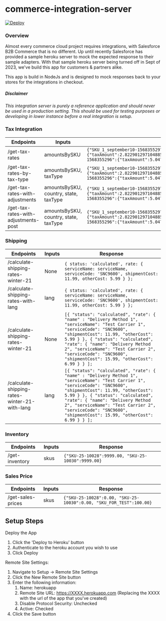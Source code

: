 # commerce-integration-server

[![Deploy](https://www.herokucdn.com/deploy/button.svg)](https://heroku.com/deploy)

<h3>Overview</h3>
<p>Almost every commerce cloud project requires integrations, with Salesforce B2B Commerce that is no different. Up until recently Salesforce has provided a sample heroku server to mock the expected response to their sample adapters. With that sample heroku server being turned off in Sept of 2023, we've build this app for customers & partners alike.</p>
<p>This app is build in NodeJs and is designed to mock responses back to your stores for the integrations in checkout. </p>

##### Disclaimer
*This integration server is purely a reference application and should never be used in a production setting. This should be used for testing purposes or developing in lower instance before a real integration is setup.*

### Tax Integration
| Endpoints  | Inputs | Response |
| ------------- | ------------- | ------------- | 
| /get-tax-rates  | amountsBySKU  | ```{"SKU_1_september10-1568355297":{"taxAmount":2.8229012971048855,"taxRate":0.08,"taxName":"GST"},"SKU_0_september10-1568355296":{"taxAmount":5.0479003481482385,"taxRate":0.08,"taxName":"GST"}}``` | 
| /get-tax-rates-by-tax-type  | amountsBySKU, taxType  | ```{"SKU_1_september10-1568355297":{"taxAmount":2.8229012971048855,"taxRate":0.08,"taxName":"GST"},"SKU_0_september10-1568355296":{"taxAmount":5.0479003481482385,"taxRate":0.08,"taxName":"GST"}}``` |
| /get-tax-rates-with-adjustments  | amountsBySKU, country, state, taxType  | ```{"SKU_1_september10-1568355297":{"taxAmount":2.8229012971048855,"taxRate":0.08,"taxName":"GST"},"SKU_0_september10-1568355296":{"taxAmount":5.0479003481482385,"taxRate":0.08,"taxName":"GST"}}``` |
| /get-tax-rates-with-adjustments-post | amountsBySKU, country, state, taxType  | ```{"SKU_1_september10-1568355297":{"taxAmount":2.8229012971048855,"taxRate":0.08,"taxName":"GST"},"SKU_0_september10-1568355296":{"taxAmount":5.0479003481482385,"taxRate":0.08,"taxName":"GST"}}``` | 

### Shipping

| Endpoints  | Inputs | Response |
| ------------- | ------------- | ------------- | 
| /calculate-shipping-rates-winter-21  | None  | ```{ status: 'calculated', rate: { serviceName: serviceName, serviceCode: 'SNC9600', shipmentCost: 11.99, otherCost: 5.99 } };``` |
| /calculate-shipping-rates-with-lang  | lang  | ```{ status: 'calculated', rate: { serviceName: serviceName, serviceCode: 'SNC9600', shipmentCost: 11.99, otherCost: 5.99 } };``` | 
| /calculate-shipping-rates-winter-21  | None  | ```[{ "status": "calculated", "rate": { "name" : "Delivery Method 1", "serviceName": "Test Carrier 1", "serviceCode": "SNC9600", "shipmentCost": 11.99, "otherCost": 5.99 } }, { "status": "calculated", "rate": { "name": "Delivery Method 2", "serviceName": "Test Carrier 2", "serviceCode": "SNC9600", "shipmentCost": 15.99, "otherCost": 6.99 } } ];``` |
| /calculate-shipping-rates-winter-21-with-lang  | lang  | ```[{ "status": "calculated", "rate": { "name" : "Delivery Method 1", "serviceName": "Test Carrier 1", "serviceCode": "SNC9600", "shipmentCost": 11.99, "otherCost": 5.99 } }, { "status": "calculated", "rate": { "name": "Delivery Method 2", "serviceName": "Test Carrier 2", "serviceCode": "SNC9600", "shipmentCost": 15.99, "otherCost": 6.99 } } ];``` |

### Inventory
| Endpoints  | Inputs | Response |
| ------------- | ------------- | ------------- | 
| /get-inventory  | skus  | ```{"SKU-25-10028":9999.00, "SKU-25-10030":9999.00}``` |

### Sales Price  
| Endpoints  | Inputs | Response |
| ------------- | ------------- | ------------- | 
| /get-sales-prices  | skus  | ```{"SKU-25-10028":0.00, "SKU-25-10030":0.00, "SKU_FOR_TEST":100.00}``` | 
    

## Setup Steps

Deploy the App
1. Click the 'Deploy to Heroku' button
2. Authenticate to the heroku account you wish to use
3. Click Deploy

Remote Site Settings:
1. Navigate to Setup → Remote Site Settings
2. Click the New Remote Site button
3. Enter the following information:
    1. Name: herokuapp
    2. Remote Site URL: https://XXXX.herokuapp.com (Replacing the XXXX with the url of the app that you've created)
    3. Disable Protocol Security: Unchecked
    4. Active: Checked
4. Click the Save button